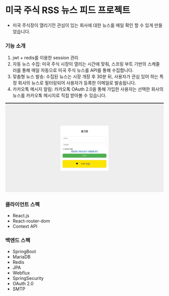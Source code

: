 # 미국 주식 RSS 뉴스 피드 프로젝트
* 미국 주식장이 열리기전 관심이 있는 회사에 대한 뉴스를 매일 확인 할 수 있게 만들었습니다.
### 기능 소개
1. jwt + redis를 이용한 session 관리
2. 자동 뉴스 수집: 미국 주식 시장이 열리는 시간에 맞춰, 스프링 부트 기반의 스케줄러를 통해 매일 자동으로 미국 주식 뉴스를 API를 통해 수집합니다.
3. 맞춤형 뉴스 발송: 수집된 뉴스는 시장 개장 후 30분 뒤, 사용자가 관심 있어 하는 특정 회사의 뉴스로 필터링되어 사용자가 등록한 이메일로 발송됩니다.
4. 카카오톡 메시지 알림: 카카오톡 OAuth 2.0을 통해 가입한 사용자는 선택한 회사의 뉴스를 카카오톡 메시지로 직접 받아볼 수 있습니다.

![readme.gif](src%2Fmain%2Fresources%2Fstatic%2Freadme.gif)
### 클라이언트 스펙
* React.js
* React-router-dom
* Context API

### 백엔드 스펙
* SpringBoot
* MariaDB
* Redis
* JPA
* Webflux
* SpringSecurity
* OAuth 2.0
* SMTP

